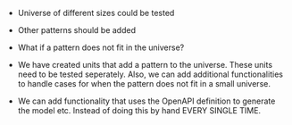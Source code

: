 - Universe of different sizes could be tested
- Other patterns should be added
- What if a pattern does not fit in the universe?

- We have created units that add a pattern to the universe. These units need to be tested seperately. Also, we can add additional functionalities to handle cases for when the pattern does not fit in a small universe.

- We can add functionality that uses the OpenAPI definition to generate the model etc. Instead of doing this by hand EVERY SINGLE TIME.